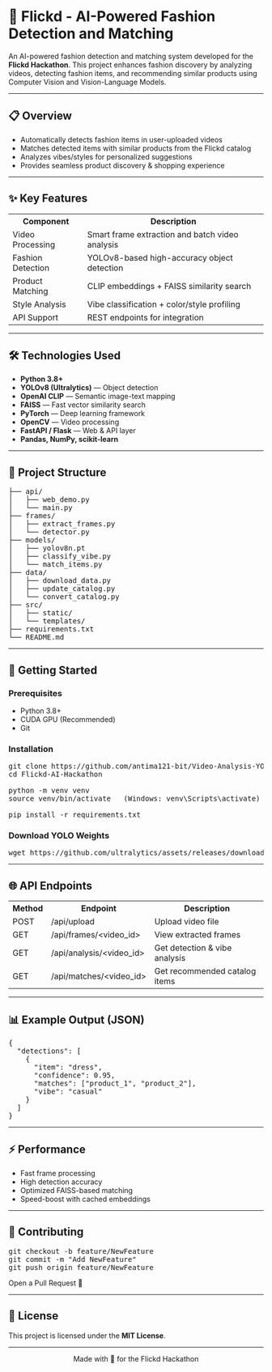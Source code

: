 <h1>🎥 Flickd - AI-Powered Fashion Detection and Matching</h1>

<p>
An AI-powered fashion detection and matching system developed for the 
<b>Flickd Hackathon</b>. This project enhances fashion discovery by analyzing videos, 
detecting fashion items, and recommending similar products using Computer Vision 
and Vision-Language Models.
</p>

<hr>

<h2>📋 Overview</h2>
<ul>
  <li>Automatically detects fashion items in user-uploaded videos</li>
  <li>Matches detected items with similar products from the Flickd catalog</li>
  <li>Analyzes vibes/styles for personalized suggestions</li>
  <li>Provides seamless product discovery & shopping experience</li>
</ul>

<hr>

<h2>✨ Key Features</h2>

<table>
<tr><th>Component</th><th>Description</th></tr>
<tr><td>Video Processing</td><td>Smart frame extraction and batch video analysis</td></tr>
<tr><td>Fashion Detection</td><td>YOLOv8-based high-accuracy object detection</td></tr>
<tr><td>Product Matching</td><td>CLIP embeddings + FAISS similarity search</td></tr>
<tr><td>Style Analysis</td><td>Vibe classification + color/style profiling</td></tr>
<tr><td>API Support</td><td>REST endpoints for integration</td></tr>
</table>

<hr>

<h2>🛠️ Technologies Used</h2>
<ul>
  <li><b>Python 3.8+</b></li>
  <li><b>YOLOv8 (Ultralytics)</b> — Object detection</li>
  <li><b>OpenAI CLIP</b> — Semantic image-text mapping</li>
  <li><b>FAISS</b> — Fast vector similarity search</li>
  <li><b>PyTorch</b> — Deep learning framework</li>
  <li><b>OpenCV</b> — Video processing</li>
  <li><b>FastAPI / Flask</b> — Web & API layer</li>
  <li><b>Pandas, NumPy, scikit-learn</b></li>
</ul>

<hr>

<h2>📂 Project Structure</h2>

<pre>
├── api/
│   ├── web_demo.py
│   └── main.py
├── frames/
│   ├── extract_frames.py
│   └── detector.py
├── models/
│   ├── yolov8n.pt
│   ├── classify_vibe.py
│   └── match_items.py
├── data/
│   ├── download_data.py
│   ├── update_catalog.py
│   └── convert_catalog.py
├── src/
│   ├── static/
│   └── templates/
├── requirements.txt
└── README.md
</pre>

<hr>

<h2>🚀 Getting Started</h2>

<h3>Prerequisites</h3>
<ul>
  <li>Python 3.8+</li>
  <li>CUDA GPU (Recommended)</li>
  <li>Git</li>
</ul>

<h3>Installation</h3>

<pre>
git clone https://github.com/antima121-bit/Video-Analysis-YOLOv8-Model.git
cd Flickd-AI-Hackathon

python -m venv venv
source venv/bin/activate   (Windows: venv\Scripts\activate)

pip install -r requirements.txt
</pre>

<h3>Download YOLO Weights</h3>

<pre>
wget https://github.com/ultralytics/assets/releases/download/v0.0.0/yolov8m.pt
</pre>

<hr>

<h2>🌐 API Endpoints</h2>

<table>
<tr><th>Method</th><th>Endpoint</th><th>Description</th></tr>
<tr><td>POST</td><td>/api/upload</td><td>Upload video file</td></tr>
<tr><td>GET</td><td>/api/frames/&lt;video_id&gt;</td><td>View extracted frames</td></tr>
<tr><td>GET</td><td>/api/analysis/&lt;video_id&gt;</td><td>Get detection & vibe analysis</td></tr>
<tr><td>GET</td><td>/api/matches/&lt;video_id&gt;</td><td>Get recommended catalog items</td></tr>
</table>

<hr>

<h2>📊 Example Output (JSON)</h2>

<pre>
{
  "detections": [
    {
      "item": "dress",
      "confidence": 0.95,
      "matches": ["product_1", "product_2"],
      "vibe": "casual"
    }
  ]
}
</pre>

<hr>

<h2>⚡ Performance</h2>
<ul>
  <li>Fast frame processing</li>
  <li>High detection accuracy</li>
  <li>Optimized FAISS-based matching</li>
  <li>Speed-boost with cached embeddings</li>
</ul>

<hr>

<h2>🤝 Contributing</h2>

<pre>
git checkout -b feature/NewFeature
git commit -m "Add NewFeature"
git push origin feature/NewFeature
</pre>

Open a Pull Request 🎉

<hr>

<h2>📝 License</h2>
<p>This project is licensed under the <b>MIT License</b>.</p>

<hr>

<p align="center">Made with 💛 for the Flickd Hackathon</p>
